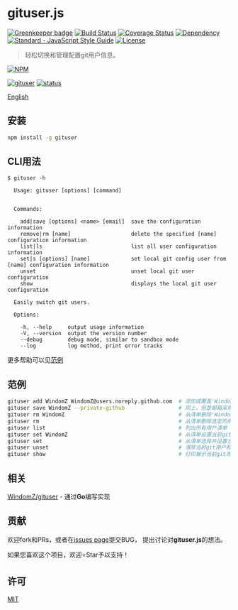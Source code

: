 # gituser.js

[![Greenkeeper badge](https://badges.greenkeeper.io/WindomZ/gituser.js.svg)](https://greenkeeper.io/)
[![Build Status](https://travis-ci.org/WindomZ/gituser.js.svg?branch=master)](https://travis-ci.org/WindomZ/gituser.js)
[![Coverage Status](https://coveralls.io/repos/github/WindomZ/gituser.js/badge.svg?branch=master)](https://coveralls.io/github/WindomZ/gituser.js?branch=master)
[![Dependency](https://david-dm.org/WindomZ/gituser.js.svg)](https://david-dm.org/WindomZ/gituser.js)
[![Standard - JavaScript Style Guide](https://img.shields.io/badge/code_style-standard-brightgreen.svg)](https://standardjs.com/)
[![License](https://img.shields.io/badge/license-MIT-brightgreen.svg)](https://opensource.org/licenses/MIT)

> 轻松切换和管理配置git用户信息。

[![NPM](https://nodei.co/npm/gituser.png)](https://nodei.co/npm/gituser/)

[![gituser](https://img.shields.io/npm/v/gituser.svg)](https://www.npmjs.com/package/gituser)
[![status](https://img.shields.io/badge/status-stable-brightgreen.svg)](https://www.npmjs.com/package/gituser)

[English](https://github.com/WindomZ/gituser.js/blob/master/README.md#readme)

## 安装

```bash
npm install -g gituser
```

## CLI用法

```
$ gituser -h

  Usage: gituser [options] [command]


  Commands:

    add|save [options] <name> [email]  save the configuration information
    remove|rm [name]                   delete the specified [name] configuration information
    list|ls                            list all user configuration information
    set|s [options] [name]             set local git config user from [name] configuration information
    unset                              unset local git user configuration
    show                               displays the local git user configuration

  Easily switch git users.

  Options:

    -h, --help     output usage information
    -V, --version  output the version number
    --debug        debug mode, similar to sandbox mode
    --log          log method, print error tracks
```

更多帮助可以见[范例](#范例)

## 范例

```bash
gituser add WindomZ WindomZ@users.noreply.github.com  # 添加或覆盖'WindomZ'到清单
gituser save WindomZ --private-github                 # 同上，但是邮箱采用GitHub的私密邮箱地址
gituser rm WindomZ                                    # 从清单删除'WindomZ'
gituser rm                                            # 从清单删除选定的用户
gituser list                                          # 列出所有用户清单
gituser set WindomZ                                   # 从清单设置当前git用户和邮箱
gituser set                                           # 从清单选择并设置当前git用户和邮箱
gituser unset                                         # 清除当前git用户和邮箱
gituser show                                          # 打印展示当前git用户和邮箱
```

## 相关

[WindomZ/gituser](https://github.com/WindomZ/gituser) - 通过**Go**编写实现

## 贡献

欢迎fork和PRs，或者在[issues page](https://github.com/WindomZ/gituser.js/issues)提交BUG，
提出讨论对**gituser.js**的想法。

如果您喜欢这个项目，欢迎:star:Star予以支持！

## 许可

[MIT](https://github.com/WindomZ/gituser.js/blob/master/LICENSE)
